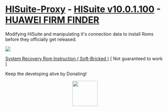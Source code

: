 # [HISuite-Proxy](https://github.com/ProfessorJTJ/HISuite-Proxy/releases/latest) - [HISuite v10.0.1.100](https://github.com/ProfessorJTJ/HISuite-Proxy/releases/download/1.8.8/HiSuite_10.0.1.100_OVE.zip) - [HUAWEI FIRM FINDER](http://firmfinder.byethost5.com/)
Modifying HiSuite and manipulating it's connection data to install Roms before they officially get released.

<a href="https://github.com/ProfessorJTJ/HISuite-Proxy/wiki"><img src="http://uupload.ir/files/y9vu_new.png"/></a>

[System Recovery Rom Instruction ( Soft-Bricked )](https://github.com/ProfessorJTJ/HISuite-Proxy/wiki/System-Recovery-Rom-Instruction) [ Not guaranteed to work ]


Keep the developing alive by Donating!

<p align="center"><a href="https://www.paypal.com/cgi-bin/webscr?cmd=_donations&business=fullclip39@gmail.com&item_name=HISuite+Proxy+Support&no_shipping=1&lc=US"><img height="80px" src="http://uupload.ir/files/jly_paypal-donate-button-png-download-paypal-donate-button-png-images-transparent-gallery-advertisement-284.png"/></a></p>
